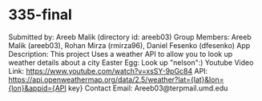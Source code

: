 # 335-final
<p>Submitted by: Areeb Malik (directory id: areeb03) 
Group Members: Areeb Malik (areeb03), Rohan Mirza (rmirza96), Daniel Fesenko (dfesenko) 
App Description: This project Uses a weather API to allow you to look up weather details about a city Easter Egg: Look up &quot;nelson&quot;:) 
Youtube Video Link: <a href="https://www.youtube.com/watch?v=xsSY-9pGc84">https://www.youtube.com/watch?v=xsSY-9pGc84</a>
API: <a href="https://api.openweathermap.org/data/2.5/weather?lat={lat}&amp;lon={lon}&amp;appid={API">https://api.openweathermap.org/data/2.5/weather?lat={lat}&amp;lon={lon}&amp;appid={API</a> key} 
Contact Email: Areeb03@terpmail.umd.edu</p>